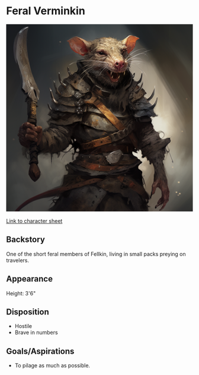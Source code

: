 # Feral Verminkin

![alt_text](FeralVerminkin.png)

[Link to character sheet](https://docs.google.com/spreadsheets/d/1p64AAYIi6uMwtTQKSmekLxF2YSWm8yauJ4p1skYSiTw/edit?usp=sharing)

## Backstory

One of the short feral members of Fellkin, living in small packs preying on travelers.

## Appearance

Height: 3'6"

## Disposition

- Hostile
- Brave in numbers

## Goals/Aspirations

- To pilage as much as possible.
